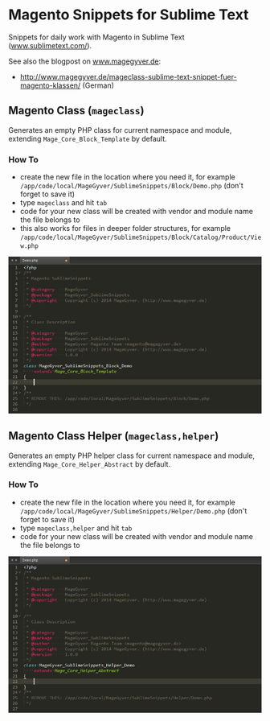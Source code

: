 Magento Snippets for Sublime Text
=================================

Snippets for daily work with Magento in Sublime Text (www.sublimetext.com/).

See also the blogpost on www.magegyver.de:
* http://www.magegyver.de/mageclass-sublime-text-snippet-fuer-magento-klassen/ (German)

## Magento Class (`mageclass`)

Generates an empty PHP class for current namespace and module, extending `Mage_Core_Block_Template` by default.

### How To

* create the new file in the location where you need it, for example `/app/code/local/MageGyver/SublimeSnippets/Block/Demo.php` (don't forget to save it)
* type `mageclass` and hit `tab`
* code for your new class will be created with vendor and module name the file belongs to
* this also works for files in deeper folder structures, for example `/app/code/local/MageGyver/SublimeSnippets/Block/Catalog/Product/View.php`

![snippet mageclass](i/snippet-mageclass.png "Snippet mageclass in Sublime Text")

## Magento Class Helper (`mageclass,helper`)

Generates an empty PHP helper class for current namespace and module, extending `Mage_Core_Helper_Abstract` by default.

### How To

* create the new file in the location where you need it, for example `/app/code/local/MageGyver/SublimeSnippets/Helper/Demo.php` (don't forget to save it)
* type `mageclass,helper` and hit `tab`
* code for your new class will be created with vendor and module name the file belongs to

![snippet mageclass](i/snippet-mageclass-helper.png "Snippet mageclass,helper in Sublime Text")
